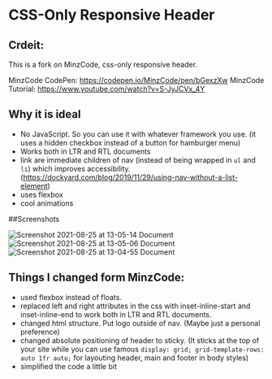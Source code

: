 # CSS-Only Responsive Header

## Crdeit:

This is a fork on MinzCode, css-only responsive header.

MinzCode CodePen: https://codepen.io/MinzCode/pen/bGexzXw
MinzCode Tutorial: https://www.youtube.com/watch?v=S-JyJCVx_4Y

## Why it is ideal

- No JavaScript. So you can use it with whatever framework you use. (it uses a hidden checkbox instead of a button for hamburger menu)
- Works both in LTR and RTL documents
- link are immediate children of nav (instead of being wrapped in ```ul``` and ```li```) which improves accessibility. (https://dockyard.com/blog/2019/11/29/using-nav-without-a-list-element)
- uses flexbox
- cool animations 

##Screenshots

![Screenshot 2021-08-25 at 13-05-14 Document](https://user-images.githubusercontent.com/78935540/130834331-8e9849ff-469a-4b24-966d-82b1385917fa.png)![Screenshot 2021-08-25 at 13-05-06 Document](https://user-images.githubusercontent.com/78935540/130834335-fbb9f4c7-cdf3-4532-9d30-df6b75b7272d.png) ![Screenshot 2021-08-25 at 13-04-55 Document](https://user-images.githubusercontent.com/78935540/130834336-b94a1a9a-c654-473d-9cf8-852194c25fbe.png)






## Things I changed form MinzCode:

- used flexbox instead of floats.
- replaced left and right attributes in the css with inset-inline-start and inset-inline-end to work both in LTR and RTL documents.
- changed html structure. Put logo outside of nav. (Maybe just a personal preference)
- changed absolute positioning of header to sticky. (It sticks at the top of your site while you can use famous ```display: grid; grid-template-rows: auto 1fr auto;``` for layouting header, main and footer in body styles)
- simplified the code a little bit
